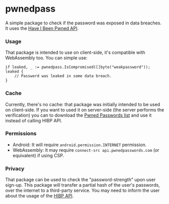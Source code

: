 # pwnedpass

A simple package to check if the password was exposed in data breaches. It uses the [Have I Been Pwned API](https://haveibeenpwned.com).

### Usage

That package is intended to use on client-side, it's compatible with WebAssembly too. You can simple use:

    if leaked, _ := pwnedpass.IsCompromised([]byte("weakpassword")); leaked {
        // Password was leaked in some data breach.
    }

### Cache

Currently, there's no cache: that package was initially intended to be used on client-side. If you want to used it on server-side (the server performs the verification) you can to download the [Pwned Passwords list](https://haveibeenpwned.com/Passwords) and use it instead of calling HIBP API.

### Permissions

- Android: It will require `android.permission.INTERNET` permission.
- WebAssembly: It may require `connect-src api.pwnedpasswords.com` (or equivalent) if using CSP.

### Privacy

That package can be used to check the "password-strength" upon user sign-up. This package will transfer a partial hash of the user's passwords, over the internet to a third-party service. You may need to inform the user about the usage of the [HIBP API](https://haveibeenpwned.com/Privacy). 